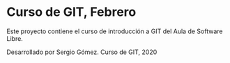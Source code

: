 # Curso de GIT, Febrero

Este proyecto contiene el curso de introducción a GIT del Aula de Software Libre.

Desarrollado por Sergio Gómez.
Curso de GIT, 2020
